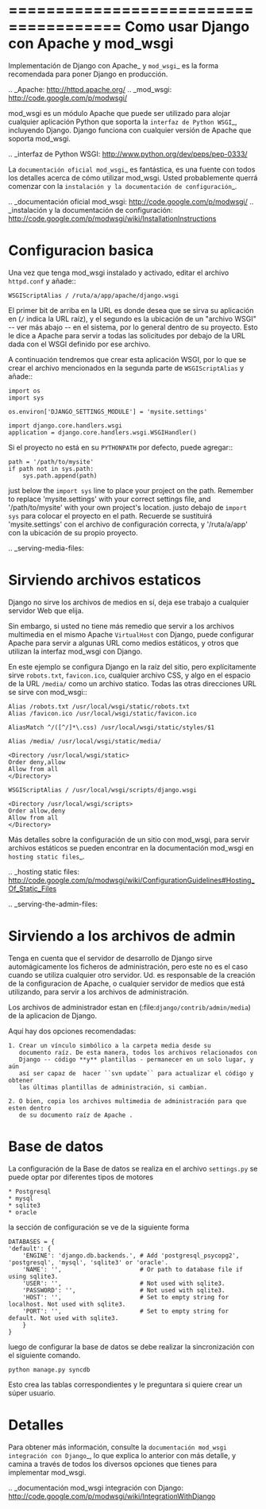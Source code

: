 ======================================
Como usar Django con Apache y mod_wsgi
======================================

Implementación de Django con Apache_ y `mod_wsgi`_ es la forma recomendada 
para poner Django en producción.

.. _Apache: http://httpd.apache.org/
.. _mod_wsgi: http://code.google.com/p/modwsgi/

mod_wsgi es un módulo Apache que puede ser utilizado para alojar cualquier
aplicación Python que soporta la `interfaz de Python WSGI`_, incluyendo Django.
Django funciona con cualquier versión de Apache que soporta mod_wsgi.

.. _interfaz de Python WSGI: http://www.python.org/dev/peps/pep-0333/

La `documentación oficial mod_wsgi`_ es fantástica, es una fuente con todos
los detalles acerca de cómo utilizar mod_wsgi. Usted probablemente querrá
comenzar con la `instalación y la documentación de configuración`_.

.. _documentación oficial mod_wsgi: http://code.google.com/p/modwsgi/
.. _instalación y la documentación de configuración: http://code.google.com/p/modwsgi/wiki/InstallationInstructions

Configuracion basica
====================

Una vez que tenga mod_wsgi instalado y activado, editar el archivo ``httpd.conf``
y añade::

    WSGIScriptAlias / /ruta/a/app/apache/django.wsgi

El primer bit de arriba en la URL es donde desea que se sirva su aplicación en (``/``
indica la URL raíz), y el segundo es la ubicación de un "archivo WSGI" -- ver
más abajo -- en el sistema, por lo general dentro de su proyecto. Esto le dice a Apache
para servir a todas las solicitudes por debajo de la URL dada con el WSGI definido por ese archivo.

A continuación tendremos que crear esta aplicación WSGI, por lo que se crear el archivo
mencionados en la segunda parte de ``WSGIScriptAlias`` y añade::

    import os
    import sys

    os.environ['DJANGO_SETTINGS_MODULE'] = 'mysite.settings'

    import django.core.handlers.wsgi
    application = django.core.handlers.wsgi.WSGIHandler()

Si el proyecto no está en su ``PYTHONPATH`` por defecto, puede agregar::

    path = '/path/to/mysite'
    if path not in sys.path:
        sys.path.append(path)

just below the ``import sys`` line to place your project on the path. Remember to
replace 'mysite.settings' with your correct settings file, and '/path/to/mysite'
with your own project's location.
justo debajo de ``import sys`` para colocar el proyecto en el path. Recuerde
se sustituirá 'mysite.settings' con el archivo de configuración correcta, y
'/ruta/a/app' con la ubicación de su propio proyecto.

.. _serving-media-files:

Sirviendo archivos estaticos
============================

Django no sirve los archivos de medios en sí, deja ese trabajo a cualquier
servidor Web que elija.

Sin embargo, si usted no tiene más remedio que servir a los archivos multimedia 
en el mismo Apache ``VirtualHost`` con Django, puede configurar Apache para servir 
a algunas URL como medios estáticos, y otros que utilizan la interfaz mod_wsgi con Django.

En este ejemplo se configura Django en la raíz del sitio, pero explícitamente sirve ``robots.txt``,
``favicon.ico``, cualquier archivo CSS, y algo en el espacio de la URL 
``/media/`` como un archivo statico. Todas las otras direcciones URL se sirve con mod_wsgi::

    Alias /robots.txt /usr/local/wsgi/static/robots.txt
    Alias /favicon.ico /usr/local/wsgi/static/favicon.ico

    AliasMatch ^/([^/]*\.css) /usr/local/wsgi/static/styles/$1

    Alias /media/ /usr/local/wsgi/static/media/

    <Directory /usr/local/wsgi/static>
    Order deny,allow
    Allow from all
    </Directory>

    WSGIScriptAlias / /usr/local/wsgi/scripts/django.wsgi

    <Directory /usr/local/wsgi/scripts>
    Order allow,deny
    Allow from all
    </Directory>


Más detalles sobre la configuración de un sitio con mod_wsgi, para servir archivos estáticos se pueden encontrar
en la documentación mod_wsgi en `hosting static files`_.

.. _hosting static files: http://code.google.com/p/modwsgi/wiki/ConfigurationGuidelines#Hosting_Of_Static_Files

.. _serving-the-admin-files:

Sirviendo a los archivos de admin
=================================

Tenga en cuenta que el servidor de desarrollo de Django sirve automágicamente 
los ficheros de administración, pero este no es el caso cuando se utiliza cualquier
otro servidor. Ud. es responsable de la creación de la configuracion de Apache,
o cualquier servidor de medios que está utilizando, para servir a los archivos 
de administración.

Los archivos de administrador estan en (:file:`django/contrib/admin/media`) de
la aplicacion de Django.

Aquí hay dos opciones recomendadas:

    1. Crear un vínculo simbólico a la carpeta media desde su
       documento raíz. De esta manera, todos los archivos relacionados con
       Django -- código **y** plantillas - permanecer en un solo lugar, y aún
       así ser capaz de  hacer ``svn update`` para actualizar el código y obtener
       las últimas plantillas de administración, si cambian.

    2. O bien, copia los archivos multimedia de administración para que esten dentro 
       de su documento raíz de Apache .

Base de datos
=============

La configuración de la Base de datos se realiza en el archivo ``settings.py`` 
se puede optar por diferentes tipos de motores

    * Postgresql
    * mysql
    * sqlite3
    * oracle

la sección de configuración se ve de la siguiente forma

    DATABASES = {
    'default': {
        'ENGINE': 'django.db.backends.', # Add 'postgresql_psycopg2', 'postgresql', 'mysql', 'sqlite3' or 'oracle'.
        'NAME': '',                      # Or path to database file if using sqlite3.
        'USER': '',                      # Not used with sqlite3.
        'PASSWORD': '',                  # Not used with sqlite3.
        'HOST': '',                      # Set to empty string for localhost. Not used with sqlite3.
        'PORT': '',                      # Set to empty string for default. Not used with sqlite3.
        }
    }

luego de configurar la base de datos se debe realizar la sincronización con el siguiente comando.

    python manage.py syncdb

Esto crea las tablas correspondientes y le preguntara si quiere crear un súper usuario.

Detalles
========

Para obtener más información, consulte la `documentación mod_wsgi integración con Django`_,
lo que explica lo anterior con más detalle, y camina a través de todos los diversos
opciones que tienes para implementar mod_wsgi.

.. _documentación mod_wsgi integración con Django: http://code.google.com/p/modwsgi/wiki/IntegrationWithDjango
